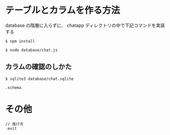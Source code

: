 # テーブルとカラムを作る方法

database の階層に入らずに、
chatapp ディレクトリの中で下記コマンドを実装する

```
$ npm install

$ node database/chat.js
```

## カラムの確認のしかた

```
$ sqlite3 database/chat.sqlite

.schema
```

# その他

```
// 抜け方
.exit
```
